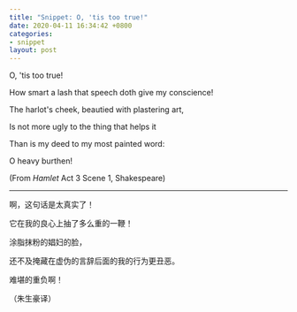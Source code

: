 ```yaml
---
title: "Snippet: O, 'tis too true!"
date: 2020-04-11 16:34:42 +0800
categories:
- snippet
layout: post
---
```


O, 'tis too true!

How smart a lash that speech doth give my conscience!

The harlot's cheek, beautied with plastering art,

Is not more ugly to the thing that helps it

Than is my deed to my most painted word:

O heavy burthen!

(From *Hamlet* Act 3 Scene 1, Shakespeare)

---

啊，这句话是太真实了！

它在我的良心上抽了多么重的一鞭！

涂脂抹粉的娼妇的脸，

还不及掩藏在虚伪的言辞后面的我的行为更丑恶。

难堪的重负啊！

（朱生豪译）
